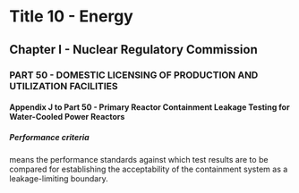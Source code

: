 
# Title 10 - Energy
## Chapter I - Nuclear Regulatory Commission
### PART 50 - DOMESTIC LICENSING OF PRODUCTION AND UTILIZATION FACILITIES
#### Appendix J to Part 50 - Primary Reactor Containment Leakage Testing for Water-Cooled Power Reactors
##### Performance criteria

means the performance standards against which test results are to be compared for establishing the acceptability of the containment system as a leakage-limiting boundary.
